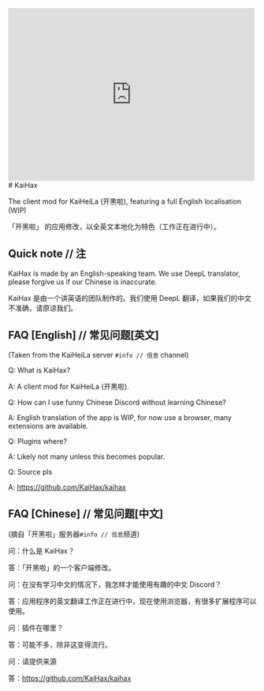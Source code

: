 <iframe src="https://kaiheila.cn/widget?id=7615783363871726&theme=dark" width="500" height="350" allowtransparency="true" frameborder="0"></iframe>
# KaiHax

The client mod for KaiHeiLa (开黑啦), featuring a full English localisation (WIP)

「开黑啦」 的应用修改，以全英文本地化为特色（工作正在进行中）。

## Quick note // 注

KaiHax is made by an English-speaking team. We use DeepL translator, please forgive us if our Chinese is inaccurate.

KaiHax 是由一个讲英语的团队制作的。我们使用 DeepL 翻译，如果我们的中文不准确，请原谅我们。

## FAQ [English] // 常见问题[英文]

(Taken from the KaiHeiLa server `#info // 信息` channel)

Q: What is KaiHax?

A: A client mod for KaiHeiLa (开黑啦).

Q: How can I use funny Chinese Discord without learning Chinese?

A: English translation of the app is WIP, for now use a browser, many extensions are available.

Q: Plugins where?

A: Likely not many unless this becomes popular.

Q: Source pls

A: https://github.com/KaiHax/kaihax

## FAQ [Chinese] // 常见问题[中文]

(摘自「开黑啦」服务器`#info // 信息`频道)

问：什么是 KaiHax？

答：「开黑啦」的一个客户端修改。

问：在没有学习中文的情况下，我怎样才能使用有趣的中文 Discord？

答：应用程序的英文翻译工作正在进行中，现在使用浏览器，有很多扩展程序可以使用。

问：插件在哪里？

答：可能不多，除非这变得流行。

问：请提供来源

答：https://github.com/KaiHax/kaihax
